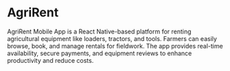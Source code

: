 # AgriRent
AgriRent Mobile App is a React Native-based platform for renting agricultural equipment like loaders, tractors, and tools. Farmers can easily browse, book, and manage rentals for fieldwork. The app provides real-time availability, secure payments, and equipment reviews to enhance productivity and reduce costs.
